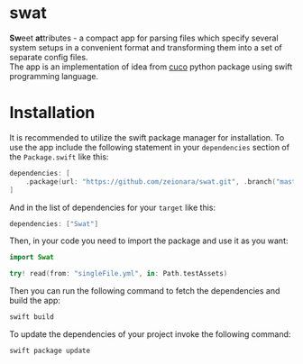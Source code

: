 # swat

**Sw**eet **at**tributes - a compact app for parsing files which specify several system setups in a convenient format and transforming them into a set of separate config files.  
The app is an implementation of idea from [cuco](https://github.com/zeionara/cuco) python package using swift programming language.

# Installation

It is recommended to utilize the swift package manager for installation. To use the app include the following statement in your `dependencies` section of the `Package.swift` like this:

```swift
dependencies: [
    .package(url: "https://github.com/zeionara/swat.git", .branch("master"))
]
```

And in the list of dependencies for your `target` like this:

```swift
dependencies: ["Swat"]
```

Then, in your code you need to import the package and use it as you want:

```swift
import Swat

try! read(from: "singleFile.yml", in: Path.testAssets)
```

Then you can run the following command to fetch the dependencies and build the app:

```swift
swift build
```

To update the dependencies of your project invoke the following command:

```swift
swift package update
```
